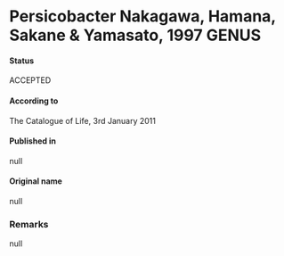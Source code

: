 # Persicobacter Nakagawa, Hamana, Sakane & Yamasato, 1997 GENUS

#### Status
ACCEPTED

#### According to
The Catalogue of Life, 3rd January 2011

#### Published in
null

#### Original name
null

### Remarks
null